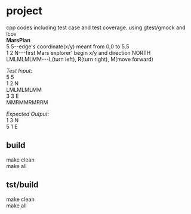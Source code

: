 # project 
cpp codes including test case and test coverage.
using gtest/gmock and lcov  
**MarsPlan**    
5 5--edge's coordinate(x/y) meant from 0,0 to 5,5  
1 2 N---first Mars explorer' begin x/y and direction NORTH  
LMLMLMLMM---L(turn left), R(turn right), M(move forward)  

*Test Input:*   
5 5  
1 2 N  
LMLMLMLMM  
3 3 E  
MMRMMRMRRM  
  
*Expected Output:*    
1 3 N  
5 1 E  
  
  

build  
------------  
make clean  
make all  

tst/build  
------------  
make clean  
make all  
